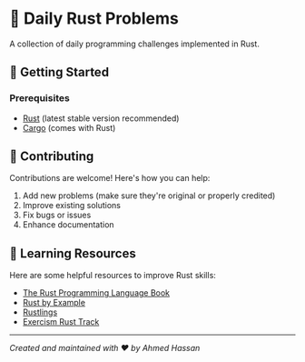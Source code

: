 # 🦀 Daily Rust Problems

A collection of daily programming challenges implemented in Rust.

## 🚀 Getting Started

### Prerequisites

- [Rust](https://www.rust-lang.org/tools/install) (latest stable version recommended)
- [Cargo](https://doc.rust-lang.org/cargo/getting-started/installation.html) (comes with Rust)

## 🤝 Contributing

Contributions are welcome! Here's how you can help:

1. Add new problems (make sure they're original or properly credited)
2. Improve existing solutions
3. Fix bugs or issues
4. Enhance documentation

## 📖 Learning Resources

Here are some helpful resources to improve Rust skills:

- [The Rust Programming Language Book](https://doc.rust-lang.org/book/)
- [Rust by Example](https://doc.rust-lang.org/rust-by-example/)
- [Rustlings](https://github.com/rust-lang/rustlings/)
- [Exercism Rust Track](https://exercism.io/tracks/rust)

---

*Created and maintained with ❤️ by Ahmed Hassan*
